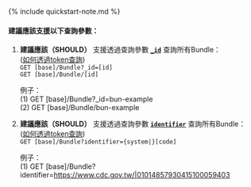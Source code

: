 {% include quickstart-note.md %}

#### 建議應該支援以下查詢參數：

1. **建議應該（SHOULD）** 支援透過查詢參數 **[`_id`](SearchParameter-Bundle-id.html)** 查詢所有Bundle：               
    ([如何透過token查詢](http://hl7.org/fhir/R4/search.html#token))  
    `GET [base]/Bundle?_id=[id]`  
    `GET [base]/Bundle/[id]`

    例子：  
      (1) GET [base]/Bundle?_id=bun-example  
      (2) GET [base]/Bundle/bun-example


2. **建議應該（SHOULD）** 支援透過查詢參數 **[`identifier`](SearchParameter-Bundle-identifier.html)** 查詢所有Bundle：              
    ([如何透過token查詢](http://hl7.org/fhir/R4/search.html#token))   
    `GET [base]/Bundle?identifier={system|}[code]`

    例子：  
      (1) GET [base]/Bundle?identifier=https://www.cdc.gov.tw/|01014857930415100059403
